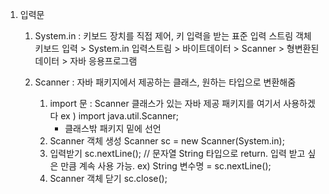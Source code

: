 1. 입력문
	1) System.in : 키보드 장치를 직접 제어, 키 입력을 받는 표준 입력 스트림 객체
			키보드 입력 > System.in 입력스트림 > 바이트데이터 > Scanner > 형변환된 데이터 > 자바 응용프로그램
	
	2) Scanner : 자바 패키지에서 제공하는 클래스, 원하는 타입으로 변환해줌
		1. import 문 : Scanner 클래스가 있는 자바 제공 패키지를 여기서 사용하겠다
			ex ) import java.util.Scanner;
			+ 클래스밖 패키지 밑에 선언
		2. Scanner 객체 생성
			Scanner sc = new Scanner(System.in);
		3. 입력받기
			sc.nextLine(); // 문자열 String 타입으로 return. 입력 받고 싶은 만큼 계속 사용 가능.
			ex) String 변수명 = sc.nextLine();
		4. Scanner 객체 닫기
			sc.close();
